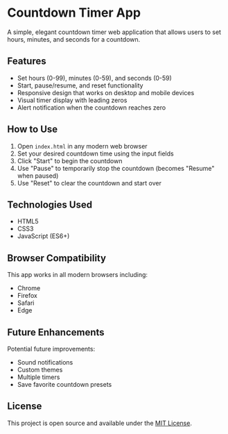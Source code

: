 # Countdown Timer App

A simple, elegant countdown timer web application that allows users to set hours, minutes, and seconds for a countdown.

## Features

- Set hours (0-99), minutes (0-59), and seconds (0-59)
- Start, pause/resume, and reset functionality
- Responsive design that works on desktop and mobile devices
- Visual timer display with leading zeros
- Alert notification when the countdown reaches zero

## How to Use

1. Open `index.html` in any modern web browser
2. Set your desired countdown time using the input fields
3. Click "Start" to begin the countdown
4. Use "Pause" to temporarily stop the countdown (becomes "Resume" when paused)
5. Use "Reset" to clear the countdown and start over

## Technologies Used

- HTML5
- CSS3
- JavaScript (ES6+)

## Browser Compatibility

This app works in all modern browsers including:
- Chrome
- Firefox
- Safari
- Edge

## Future Enhancements

Potential future improvements:
- Sound notifications
- Custom themes
- Multiple timers
- Save favorite countdown presets

## License

This project is open source and available under the [MIT License](https://opensource.org/licenses/MIT). 